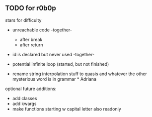 ## TODO for r0b0p

stars for difficulty

- unreachable code -together-
  - after break
  - after return
- id is declared but never used -together-
- potential infinite loop (started, but not finished)

- rename string interpolation stuff to quasis and whatever the other mysterious word is in grammar \* Adriana

optional future additions:

- add classes
- add kwargs
- make functions starting w capital letter also readonly
